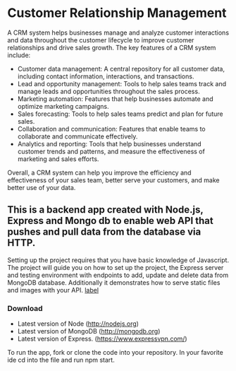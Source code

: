 # Customer Relationship Management

A CRM system helps businesses manage and analyze customer interactions and data throughout the customer lifecycle to improve customer relationships and drive sales growth. The key features of a CRM system include:

- Customer data management: A central repository for all customer data, including contact information, interactions, and transactions.
- Lead and opportunity management: Tools to help sales teams track and manage leads and opportunities throughout the sales process.
- Marketing automation: Features that help businesses automate and optimize marketing campaigns.
- Sales forecasting: Tools to help sales teams predict and plan for future sales.
- Collaboration and communication: Features that enable teams to collaborate and communicate effectively.
- Analytics and reporting: Tools that help businesses understand customer trends and patterns, and measure the effectiveness of marketing and sales efforts.

Overall, a CRM system can help you improve the efficiency and effectiveness of your sales team, better serve your customers, and make better use of your data.

## This is a backend app created with Node.js, Express and Mongo db to enable web API that pushes and pull data from the database via HTTP.

Setting up the project requires that you have basic knowledge of Javascript. The project will guide you on how to set up the project, the Express server and testing environment
with endpoints to add, update and delete data from MongoDB database. Additionally it demonstrates how to serve static files and images with your API.
[label](https://app.monkeylearn.com/studio/templates)

### Download

- Latest version of Node (http://nodejs.org)
- Latest version of MongoDB (http://mongodb.org)
- Latest version of Express. (https://www.expressvpn.com/)

To run the app, fork or clone the code into your repository.
In your favorite ide cd into the file and run npm start.

